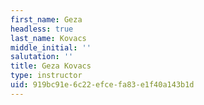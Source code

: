 ```yaml
---
first_name: Geza
headless: true
last_name: Kovacs
middle_initial: ''
salutation: ''
title: Geza Kovacs
type: instructor
uid: 919bc91e-6c22-efce-fa83-e1f40a143b1d
---
```


